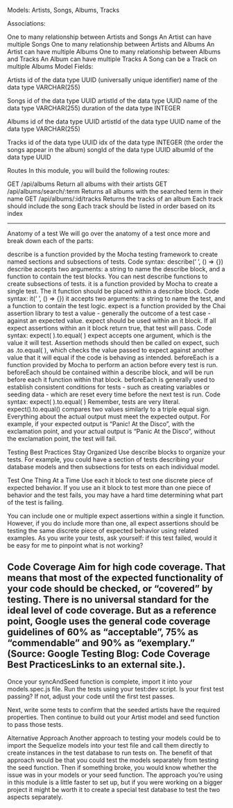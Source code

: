 Models: Artists, Songs, Albums, Tracks

Associations:

One to many relationship between Artists and Songs
An Artist can have multiple Songs
One to many relationship between Artists and Albums
An Artist can have multiple Albums
One to many relationship between Albums and Tracks
An Album can have multiple Tracks
A Song can be a Track on multiple Albums
Model Fields:

Artists
id of the data type UUID (universally unique identifier)
name of the data type VARCHAR(255)

Songs
id of the data type UUID
artistId of the data type UUID
name of the data type VARCHAR(255)
duration of the data type INTEGER

Albums
id of the data type UUID
artistId of the data type UUID
name of the data type VARCHAR(255)

Tracks
id of the data type UUID
idx of the data type INTEGER (the order the songs appear in the album)
songId of the data type UUID
albumId of the data type UUID

Routes
In this module, you will build the following routes:

GET /api/albums
Return all albums with their artists
GET /api/albums/search/:term
Returns all albums with the searched term in their name
GET /api/albums/:id/tracks
Returns the tracks of an album
Each track should include the song
Each track should be listed in order based on its index

------------------

Anatomy of a test
We will go over the anatomy of a test once more and break down each of the parts:

describe is a function provided by the Mocha testing framework to create named sections and subsections of tests.
Code syntax: describe(‘ ’, () => {})
describe accepts two arguments: a string to name the describe block, and a function to contain the test blocks.
You can nest describe functions to create subsections of tests.
it is a function provided by Mocha to create a single test. The it function should be placed within a describe block.
Code syntax: it(‘ ’, () => {})
it accepts two arguments: a string to name the test, and a function to contain the test logic.
expect is a function provided by the Chai assertion library to test a value - generally the outcome of a test case - against an expected value. expect should be used within an it block. If all expect assertions within an it block return true, that test will pass.
Code syntax: expect( ).to.equal( )
expect accepts one argument, which is the value it will test. Assertion methods should then be called on expect, such as .to.equal( ), which checks the value passed to expect against another value that it will equal if the code is behaving as intended.
beforeEach is a function provided by Mocha to perform an action before every test is run. beforeEach should be contained within a describe block, and will be run before each it function within that block. beforeEach is generally used to establish consistent conditions for tests - such as creating variables or seeding data - which are reset every time before the next test is run.
Code syntax: expect( ).to.equal( )
Remember, tests are very literal. expect().to.equal() compares two values similarly to a triple equal sign. Everything about the actual output must meet the expected output. For example, if your expected output is “Panic! At the Disco”, with the exclamation point, and your actual output is “Panic At the Disco”, without the exclamation point, the test will fail.


Testing Best Practices
Stay Organized
Use describe blocks to organize your tests. For example, you could have a section of tests describing your database models and then subsections for tests on each individual model.

Test One Thing At a Time
Use each it block to test one discrete piece of expected behavior. If you use an it block to test more than one piece of behavior and the test fails, you may have a hard time determining what part of the test is failing.

You can include one or multiple expect assertions within a single it function. However, if you do include more than one, all expect assertions should be testing the same discrete piece of expected behavior using related examples. As you write your tests, ask yourself: if this test failed, would it be easy for me to pinpoint what is not working?

Code Coverage
Aim for high code coverage. That means that most of the expected functionality of your code should be checked, or “covered” by testing. There is no universal standard for the ideal level of code coverage. But as a reference point, Google uses the general code coverage guidelines of 60% as “acceptable”, 75% as “commendable” and 90% as “exemplary.” (Source: Google Testing Blog: Code Coverage Best PracticesLinks to an external site.).
----------
Once your syncAndSeed function is complete, import it into your models.spec.js file. Run the tests using your test:dev script. Is your first test passing? If not, adjust your code until the first test passes.

Next, write some tests to confirm that the seeded artists have the required properties. Then continue to build out your Artist model and seed function to pass those tests.

Alternative Approach
Another approach to testing your models could be to import the Sequelize models into your test file and call them directly to create instances in the test database to run tests on. The benefit of that approach would be that you could test the models separately from testing the seed function. Then if something broke, you would know whether the issue was in your models or your seed function. The approach you’re using in this module is a little faster to set up, but if you were working on a bigger project it might be worth it to create a special test database to test the two aspects separately.
